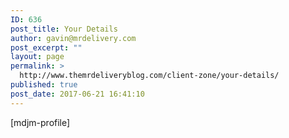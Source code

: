 ```yaml
---
ID: 636
post_title: Your Details
author: gavin@mrdelivery.com
post_excerpt: ""
layout: page
permalink: >
  http://www.themrdeliveryblog.com/client-zone/your-details/
published: true
post_date: 2017-06-21 16:41:10
---
```

[mdjm-profile]